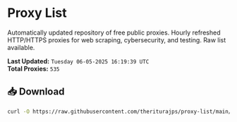 # Proxy List

Automatically updated repository of free public proxies. Hourly refreshed HTTP/HTTPS proxies for web scraping, cybersecurity, and testing. Raw list available.

**Last Updated:** `Tuesday 06-05-2025 16:19:39 UTC`  
**Total Proxies:** `535`

## 📥 Download
```bash
curl -O https://raw.githubusercontent.com/theriturajps/proxy-list/main/proxies.txt

